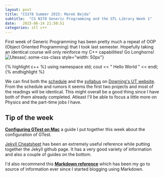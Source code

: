 ```yaml
---
layout: post
title: "CS378 Summer 2015: Marek Bejda"
subtitle:  "CS N378 Generic Programming and the STL Library Week 1"
date:   2015-06-14 21:50:51
categories: stl c++ 
---
```


First week of Generic Programming has been pretty much a repeat of OOP (Object Oriented Programming) that I took last semester. Hopefully taking an identical course will only reinforce my C++ capabilities! Go Longhorns! 
![Utexas](https://www.utexas.edu/sites/default/files/images/Trademarked_Silhouette2.jpg){:.some-css-class style="width: 50px"}

{% highlight c++ %}
 using namespace std;
 cout << " Hello World " << endl;
{% endhighlight %}

We can find both the [schedule][schedule] and the [syllabus][syllabus] on [Downing's UT website][downing]. From the schedule and rumors it seems the first two projects and most of the readings will be identical. This might overall be a good thing since I have both of them already completed. Atleast I'll be able to focus a little more on Physics and the part-time jobs I have.

## Tip of the week
__[Configuring GTest on Mac][gtest]__ a guide I put together this week about the configuration of GTest. 

[Jekyll Cheatsheet][jekyll] has been an extremely useful reference while putting together the Jekyll github page. It has a very good variety of information and also a couple of guides on the bottom. 

I'd also recommend this __[Markdown reference][markdown]__ which has been my go to source of information ever since I started blogging using Markdown. 


[gtest]: http://marek5050.github.io/cs378/stl/2015/06/14/ConfiguringGTestOnMac.html
[markdown]: http://daringfireball.net/projects/markdown/syntax
[jekyll]: 	http://ricostacruz.com/cheatsheets/jekyll.html
[schedule]: 	https://www.cs.utexas.edu/users/downing/cs378/Schedule.html 
[downing]:	   https://www.cs.utexas.edu/users/downing/
[syllabus]:    https://www.cs.utexas.edu/users/downing/cs378/index.html
[travisci]:   https://github.com/jekyll/jekyll
[jekyll-help]: https://github.com/jekyll/jekyll-help
